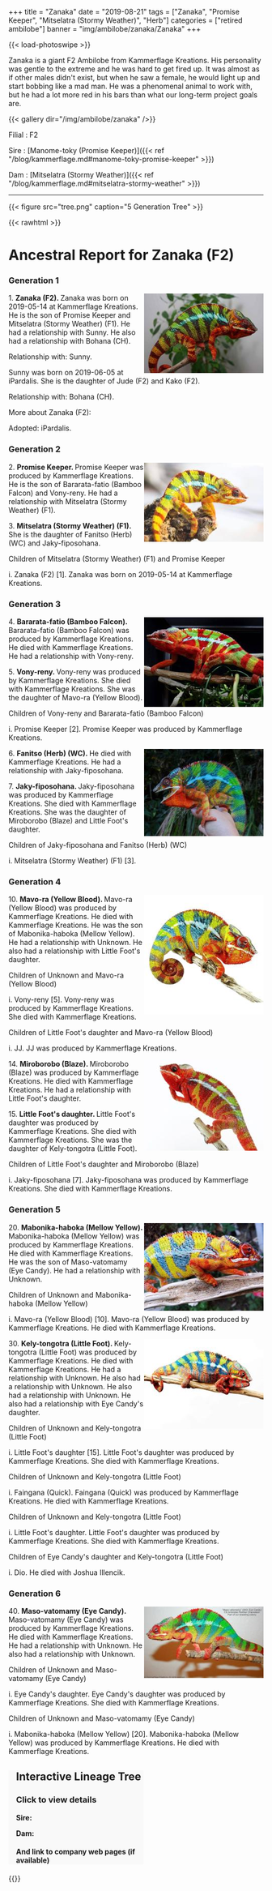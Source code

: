 +++
title = "Zanaka"
date = "2019-08-21"
tags = ["Zanaka", "Promise Keeper", "Mitselatra (Stormy Weather)", "Herb"]
categories = ["retired ambilobe"]
banner = "img/ambilobe/zanaka/Zanaka"
+++

{{< load-photoswipe >}}

Zanaka is a giant F2 Ambilobe from Kammerflage Kreations. His personality was gentle to the extreme and he was hard to get fired up. It was almost as if other males didn't exist, but when he saw a female, he would light up and start bobbing like a mad man. He was a phenomenal animal to work with, but he had a lot more red in his bars than what our long-term project goals are.

{{< gallery dir="/img/ambilobe/zanaka" />}}

Filial
: F2

Sire
: [Manome-toky (Promise Keeper)]({{< ref "/blog/kammerflage.md#manome-toky-promise-keeper" >}})

Dam
: [Mitselatra (Stormy Weather)]({{< ref "/blog/kammerflage.md#mitselatra-stormy-weather" >}})

---

{{< figure src="tree.png" caption="5 Generation Tree" >}}

{{< rawhtml >}} 

<div id="grampstextdoc">
    <div id="header">
      <h1>Ancestral Report for Zanaka (F2)</h1>
    </div>
    <h3>Generation 1</h3>
    <img align="right" alt="" border="0" src="isZanaka.jpg" />
    <p>1. <strong>Zanaka (F2). </strong>Zanaka was born on 2019-05-14 at Kammerflage Kreations.  He is the son of Promise Keeper and Mitselatra (Stormy Weather) (F1). He had a relationship with Sunny. He also had a relationship with Bohana (CH). </p>
    <p />Relationship with: Sunny.</p>
    <p>Sunny was born on 2019-06-05 at iPardalis.  She is the daughter of Jude (F2) and Kako (F2). </p>
    <p />Relationship with: Bohana (CH).</p>
    <p></p>
    <p>More about Zanaka (F2):</p>
    <p>Adopted: iPardalis.  </p>
    <h3>Generation 2</h3>
    <img align="right" alt="" border="0" src="ispromise_keeper.jpg" />
    <p>2. <strong>Promise Keeper. </strong>Promise Keeper was produced by Kammerflage Kreations.  He is the son of Bararata-fatio (Bamboo Falcon) and Vony-reny. He had a relationship with Mitselatra (Stormy Weather) (F1). </p>
    <p>3. <strong>Mitselatra (Stormy Weather) (F1). </strong>She is the daughter of Fanitso (Herb) (WC) and Jaky-fiposohana. </p>
    <p>Children of Mitselatra (Stormy Weather) (F1) and Promise Keeper</p>
    <p>i. Zanaka (F2) [1]. Zanaka was born on 2019-05-14 at Kammerflage Kreations.  </p>
    <h3>Generation 3</h3>
    <img align="right" alt="" border="0" src="is67119195_2313830222028769_4345136138969677824_n.jpg" />
    <p>4. <strong>Bararata-fatio (Bamboo Falcon). </strong>Bararata-fatio (Bamboo Falcon) was produced by Kammerflage Kreations.  He died with Kammerflage Kreations.  He had a relationship with Vony-reny. </p>
    <p>5. <strong>Vony-reny. </strong>Vony-reny was produced by Kammerflage Kreations.  She died with Kammerflage Kreations.  She was the daughter of Mavo-ra (Yellow Blood). </p>
    <p>Children of Vony-reny and Bararata-fatio (Bamboo Falcon)</p>
    <p>i. Promise Keeper [2]. Promise Keeper was produced by Kammerflage Kreations.  </p>
    <img align="right" alt="" border="0" src="isFanitso.jpg" />
    <p>6. <strong>Fanitso (Herb) (WC). </strong>He died with Kammerflage Kreations.  He had a relationship with Jaky-fiposohana. </p>
    <p>7. <strong>Jaky-fiposohana. </strong>Jaky-fiposohana was produced by Kammerflage Kreations.  She died with Kammerflage Kreations.  She was the daughter of Miroborobo (Blaze) and Little Foot's daughter. </p>
    <p>Children of Jaky-fiposohana and Fanitso (Herb) (WC)</p>
    <p>i. Mitselatra (Stormy Weather) (F1) [3]. </p>
    <h3>Generation 4</h3>
    <img align="right" alt="" border="0" src="issideshow.jpg" />
    <p>10. <strong>Mavo-ra (Yellow Blood). </strong>Mavo-ra (Yellow Blood) was produced by Kammerflage Kreations.  He died with Kammerflage Kreations.  He was the son of Mabonika-haboka (Mellow Yellow). He had a relationship with Unknown. He also had a relationship with Little Foot's daughter. </p>
    <p>Children of Unknown and Mavo-ra (Yellow Blood)</p>
    <p>i. Vony-reny [5]. Vony-reny was produced by Kammerflage Kreations.  She died with Kammerflage Kreations.  </p>
    <p>Children of Little Foot's daughter and Mavo-ra (Yellow Blood)</p>
    <p>i. JJ. JJ was produced by Kammerflage Kreations.  </p>
    <img align="right" alt="" border="0" src="isblaze.jpg" />
    <p>14. <strong>Miroborobo (Blaze). </strong>Miroborobo (Blaze) was produced by Kammerflage Kreations.  He died with Kammerflage Kreations.  He had a relationship with Little Foot's daughter. </p>
    <p>15. <strong>Little Foot's daughter. </strong>Little Foot's daughter was produced by Kammerflage Kreations.  She died with Kammerflage Kreations.  She was the daughter of Kely-tongotra (Little Foot). </p>
    <p>Children of Little Foot's daughter and Miroborobo (Blaze)</p>
    <p>i. Jaky-fiposohana [7]. Jaky-fiposohana was produced by Kammerflage Kreations.  She died with Kammerflage Kreations.  </p>
    <h3>Generation 5</h3>
    <img align="right" alt="" border="0" src="isMelloyYellow.jpg" />
    <p>20. <strong>Mabonika-haboka (Mellow Yellow). </strong>Mabonika-haboka (Mellow Yellow) was produced by Kammerflage Kreations.  He died with Kammerflage Kreations.  He was the son of Maso-vatomamy (Eye Candy). He had a relationship with Unknown. </p>
    <p>Children of Unknown and Mabonika-haboka (Mellow Yellow)</p>
    <p>i. Mavo-ra (Yellow Blood) [10]. Mavo-ra (Yellow Blood) was produced by Kammerflage Kreations.  He died with Kammerflage Kreations.  </p>
    <img align="right" alt="" border="0" src="is67305517_409741402974100_605981746156011520_n.jpg" />
    <p>30. <strong>Kely-tongotra (Little Foot). </strong>Kely-tongotra (Little Foot) was produced by Kammerflage Kreations.  He died with Kammerflage Kreations.  He had a relationship with Unknown. He also had a relationship with Unknown. He also had a relationship with Unknown. He also had a relationship with Eye Candy's daughter. </p>
    <p>Children of Unknown and Kely-tongotra (Little Foot)</p>
    <p>i. Little Foot's daughter [15]. Little Foot's daughter was produced by Kammerflage Kreations.  She died with Kammerflage Kreations.  </p>
    <p>Children of Unknown and Kely-tongotra (Little Foot)</p>
    <p>i. Faingana (Quick). Faingana (Quick) was produced by Kammerflage Kreations.  He died with Kammerflage Kreations.  </p>
    <p>Children of Unknown and Kely-tongotra (Little Foot)</p>
    <p>i. Little Foot's daughter. Little Foot's daughter was produced by Kammerflage Kreations.  She died with Kammerflage Kreations.  </p>
    <p>Children of Eye Candy's daughter and Kely-tongotra (Little Foot)</p>
    <p>i. Dio. He died with Joshua Illencik.  </p>
    <h3>Generation 6</h3>
    <img align="right" alt="" border="0" src="iseyecandy.jpg" />
    <p>40. <strong>Maso-vatomamy (Eye Candy). </strong>Maso-vatomamy (Eye Candy) was produced by Kammerflage Kreations.  He died with Kammerflage Kreations.  He had a relationship with Unknown. He also had a relationship with Unknown. </p>
    <p>Children of Unknown and Maso-vatomamy (Eye Candy)</p>
    <p>i. Eye Candy's daughter. Eye Candy's daughter was produced by Kammerflage Kreations.  She died with Kammerflage Kreations.  </p>
    <p>Children of Unknown and Maso-vatomamy (Eye Candy)</p>
    <p>i. Mabonika-haboka (Mellow Yellow) [20]. Mabonika-haboka (Mellow Yellow) was produced by Kammerflage Kreations.  He died with Kammerflage Kreations.  </p>
  </div>
  
  
<div style="position: -webkit-sticky; position:sticky; padding-left:15px; top:75px; background-color:#f9f9f9;width:50%;"> 
  <script>var path = "https://ipardalis.comlineage.json";</script>
  <h2 id="interactive">Interactive Lineage Tree</h2> 
  <h3>Click to view details</h3> 
  <p><strong>Sire:</strong> <span id="sire"></span></p>
  <p><strong>Dam:</strong> <span id="dam"></span></p>
  <h4>And link to company web pages (if available)</h4> 
</div> 
<!-- container for force layout visualisation  --> 
<section id="vis"></section>
{{</ rawhtml >}}

